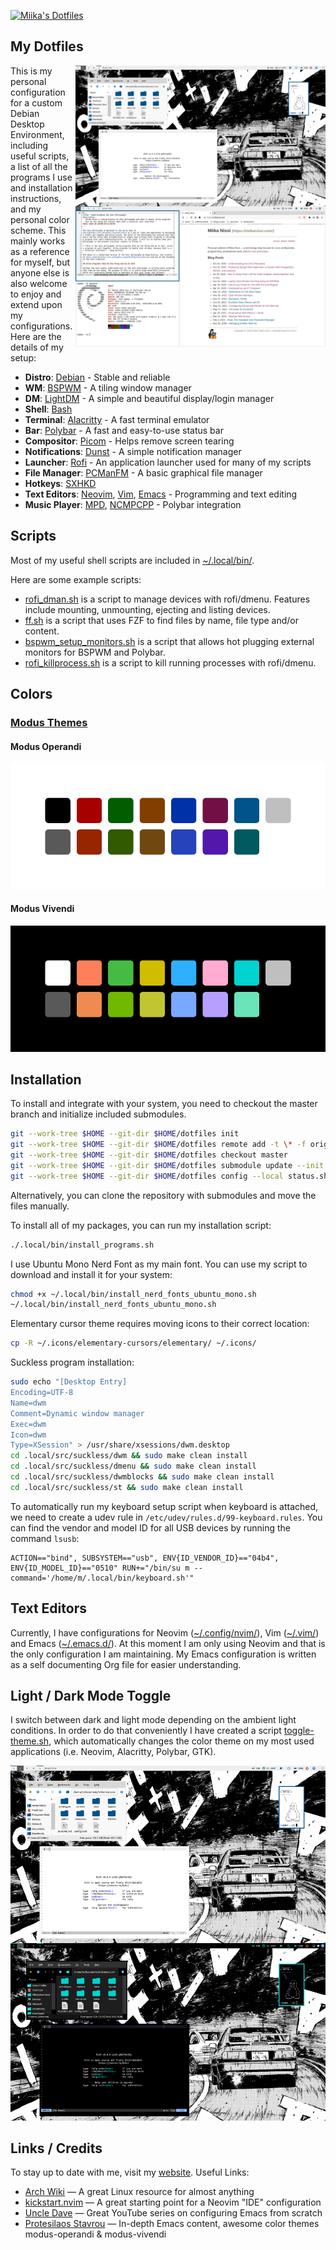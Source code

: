 [![Miika's Dotfiles](https://raw.githubusercontent.com/miikanissi/dotfiles/master/.local/share/theme-ligt-template.png)](#my-dotfiles)

## My Dotfiles

<!-- prettier-ignore-start -->

<p><a href="https://miikanissi.com"><img src="https://raw.githubusercontent.com/miikanissi/dotfiles/master/.local/share/desktop.png" alt="Desktop Screenshot" align="right" width="400px"></a></p>

<!-- prettier-ignore-end -->

This is my personal configuration for a custom Debian Desktop Environment, including
useful scripts, a list of all the programs I use and installation instructions, and my
personal color scheme. This mainly works as a reference for myself, but anyone else is
also welcome to enjoy and extend upon my configurations. Here are the details of my
setup:

- **Distro**: [Debian](https://www.debian.org/) - Stable and reliable
- **WM**: [BSPWM](https://github.com/baskerville/bspwm) - A tiling window manager
- **DM**: [LightDM](https://github.com/canonical/lightdm) - A simple and beautiful
  display/login manager
- **Shell**: [Bash](https://www.gnu.org/software/bash/)
- **Terminal**: [Alacritty](https://github.com/alacritty/alacritty) - A fast terminal
  emulator
- **Bar**: [Polybar](https://github.com/polybar/polybar) - A fast and easy-to-use status
  bar
- **Compositor**: [Picom](https://wiki.archlinux.org/index.php/Picom) - Helps remove
  screen tearing
- **Notifications**: [Dunst](https://wiki.archlinux.org/index.php/Dunst) - A simple
  notification manager
- **Launcher**: [Rofi](https://github.com/davatorium/rofi) - An application launcher
  used for many of my scripts
- **File Manager**: [PCManFM](https://wiki.archlinux.org/index.php/PCManFM) - A basic
  graphical file manager
- **Hotkeys**: [SXHKD](https://github.com/baskerville/sxhkd)
- **Text Editors**: [Neovim](https://neovim.io/), [Vim](https://www.vim.org/),
  [Emacs](https://www.gnu.org/software/emacs/) - Programming and text editing
- **Music Player**: [MPD](https://www.musicpd.org/),
  [NCMPCPP](https://github.com/ncmpcpp/ncmpcpp) - Polybar integration

## Scripts

Most of my useful shell scripts are included in
[~/.local/bin/](https://raw.githubusercontent.com/miikanissi/dotfiles/master/.local/bin/).

Here are some example scripts:

- [rofi_dman.sh](https://raw.githubusercontent.com/miikanissi/dotfiles/master/.local/bin/rofi_dman.sh)
  is a script to manage devices with rofi/dmenu. Features include mounting, unmounting,
  ejecting and listing devices.
- [ff.sh](https://raw.githubusercontent.com/miikanissi/dotfiles/master/.local/bin/ff.sh)
  is a script that uses FZF to find files by name, file type and/or content.
- [bspwm_setup_monitors.sh](https://raw.githubusercontent.com/miikanissi/dotfiles/master/.local/bin/bspwm_setup_monitors.sh)
  is a script that allows hot plugging external monitors for BSPWM and Polybar.
- [rofi_killprocess.sh](https://raw.githubusercontent.com/miikanissi/dotfiles/master/.local/bin/killprocess.sh)
  is a script to kill running processes with rofi/dmenu.

## Colors

### [Modus Themes](https://github.com/miikanissi/modus-themes.nvim)

#### Modus Operandi

![Modus Operandi](https://raw.githubusercontent.com/miikanissi/dotfiles/master/.local/share/theme-light-template.png)

#### Modus Vivendi

![Modus Vivendi](https://raw.githubusercontent.com/miikanissi/dotfiles/master/.local/share/theme-dark-template.png)

## Installation

To install and integrate with your system, you need to checkout the master branch and
initialize included submodules.

```bash
git --work-tree $HOME --git-dir $HOME/dotfiles init
git --work-tree $HOME --git-dir $HOME/dotfiles remote add -t \* -f origin git@github.com:miikanissi/dotfiles.git
git --work-tree $HOME --git-dir $HOME/dotfiles checkout master
git --work-tree $HOME --git-dir $HOME/dotfiles submodule update --init
git --work-tree $HOME --git-dir $HOME/dotfiles config --local status.showUntrackedFiles no
```

Alternatively, you can clone the repository with submodules and move the files manually.

To install all of my packages, you can run my installation script:

```bash
./.local/bin/install_programs.sh
```

I use Ubuntu Mono Nerd Font as my main font. You can use my script to download and
install it for your system:

```bash
chmod +x ~/.local/bin/install_nerd_fonts_ubuntu_mono.sh
~/.local/bin/install_nerd_fonts_ubuntu_mono.sh
```

Elementary cursor theme requires moving icons to their correct location:

```bash
cp -R ~/.icons/elementary-cursors/elementary/ ~/.icons/
```

Suckless program installation:

```bash
sudo echo "[Desktop Entry]
Encoding=UTF-8
Name=dwm
Comment=Dynamic window manager
Exec=dwm
Icon=dwm
Type=XSession" > /usr/share/xsessions/dwm.desktop
cd .local/src/suckless/dwm && sudo make clean install
cd .local/src/suckless/dmenu && sudo make clean install
cd .local/src/suckless/dwmblocks && sudo make clean install
cd .local/src/suckless/st && sudo make clean install
```

To automatically run my keyboard setup script when keyboard is attached, we need to
create a udev rule in `/etc/udev/rules.d/99-keyboard.rules`. You can find the vendor and
model ID for all USB devices by running the command `lsusb`:

```
ACTION=="bind", SUBSYSTEM=="usb", ENV{ID_VENDOR_ID}=="04b4", ENV{ID_MODEL_ID}=="0510" RUN+="/bin/su m --command='/home/m/.local/bin/keyboard.sh'"
```

## Text Editors

Currently, I have configurations for Neovim
([~/.config/nvim/](https://raw.githubusercontent.com/miikanissi/dotfiles/master/.config/nvim/)),
Vim ([~/.vim/](https://raw.githubusercontent.com/miikanissi/dotfiles/master/.vim/)) and
Emacs
([~/.emacs.d/](https://raw.githubusercontent.com/miikanissi/dotfiles/master/.emacs.d/)).
At this moment I am only using Neovim and that is the only configuration I am
maintaining. My Emacs configuration is written as a self documenting Org file for easier
understanding.

## Light / Dark Mode Toggle

I switch between dark and light mode depending on the ambient light conditions. In order
to do that conveniently I have created a script
[toggle-theme.sh](https://raw.githubusercontent.com/miikanissi/dotfiles/master/.local/bin/toggle-theme.sh),
which automatically changes the color theme on my most used applications (i.e. Neovim,
Alacritty, Polybar, GTK).

![Dark and Light Mode Comparison](https://raw.githubusercontent.com/miikanissi/dotfiles/master/.local/share/desktop-dark-light.png)

## Links / Credits

To stay up to date with me, visit my [website](https://miikanissi.com). Useful Links:

- [Arch Wiki](https://wiki.archlinux.org/) — A great Linux resource for almost anything
- [kickstart.nvim](https://github.com/nvim-lua/kickstart.nvim) — A great starting point
  for a Neovim "IDE" configuration
- [Uncle Dave](https://github.com/daedreth/UncleDavesEmacs) — Great YouTube series on
  configuring Emacs from scratch
- [Protesilaos Stavrou](https://gitlab.com/protesilaos/dotfiles) — In-depth Emacs
  content, awesome color themes modus-operandi & modus-vivendi
